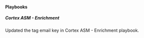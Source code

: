 #### Playbooks

##### Cortex ASM - Enrichment

Updated the tag email key in Cortex ASM - Enrichment playbook.
